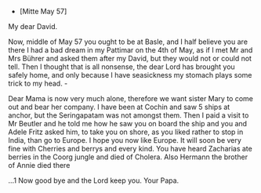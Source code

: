 + [Mitte May 57]

My dear David.

Now, middle of May 57 you ought to be at Basle, and I half believe you are there I had a bad dream in my Pattimar on the 4th of May, as if I met Mr and Mrs Bührer and asked them after my David, but they would not or could not tell. Then I thought that is all nonsense, the dear Lord has brought you safely home, and only because I have seasickness my stomach plays some trick to my head. -

Dear Mama is now very much alone, therefore we want sister Mary to come out and bear her company. I have been at Cochin and saw 5 ships at anchor, but the Seringapatam was not amongst them. Then I paid a visit to Mr Beutler and he told me how he saw you on board the ship and you and Adele Fritz asked him, to take you on shore, as you liked rather to stop in India, than go to Europe. I hope you now like Europe. It will soon be very fine with Cherries and berrys and every kind. You have heard Zacharias ate berries in the Coorg jungle and died of Cholera. Also Hermann the brother of Annie died there

 ...1 Now good bye and the Lord keep you.
 Your Papa.

